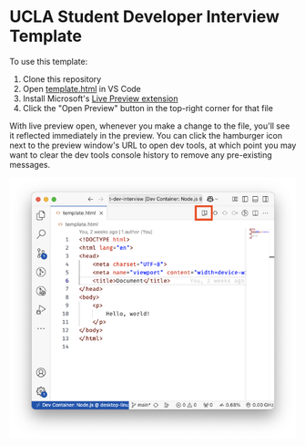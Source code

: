# UCLA Student Developer Interview Template

To use this template:

1. Clone this repository
2. Open [template.html](/template.html) in VS Code
3. Install Microsoft's [Live Preview extension](https://marketplace.visualstudio.com/items?itemName=ms-vscode.live-server)
4. Click the "Open Preview" button in the top-right corner for that file

With live preview open, whenever you make a change to the file, you'll see it
reflected immediately in the preview. You can click the hamburger icon next to
the preview window's URL to open dev tools, at which point you may want to clear
the dev tools console history to remove any pre-existing messages.

![Screenshot of button to open live preview](/assets/live-preview-button.png)
